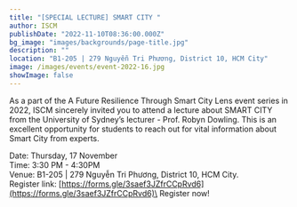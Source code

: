```yaml
---
title: "[SPECIAL LECTURE] SMART CITY "
author: ISCM
publishDate: "2022-11-10T08:36:00.000Z"
bg_image: "images/backgrounds/page-title.jpg"
description: "" 
location: "B1-205 | 279 Nguyễn Tri Phương, District 10, HCM City"
image: /images/events/event-2022-16.jpg
showImage: false
---
```

As a part of the A Future Resilience Through Smart City Lens event series in 2022, ISCM sincerely invited you to attend a lecture about SMART CITY from the University of Sydney’s lecturer - Prof. Robyn Dowling. This is an excellent opportunity for students to reach out for vital information about Smart City from experts.

Date: Thursday, 17 November\
Time: 3:30 PM - 4:30PM\
Venue: B1-205 | 279 Nguyễn Tri Phương, District 10, HCM City.\
Register link: [https://forms.gle/3saef3JZfrCCpRvd6](https://forms.gle/3saef3JZfrCCpRvd6)\
Register now!